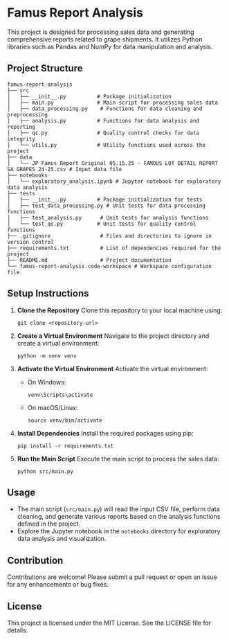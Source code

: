 # Famus Report Analysis

This project is designed for processing sales data and generating comprehensive reports related to grape shipments. It utilizes Python libraries such as Pandas and NumPy for data manipulation and analysis.

## Project Structure

```
famus-report-analysis
├── src
│   ├── __init__.py          # Package initialization
│   ├── main.py              # Main script for processing sales data
│   ├── data_processing.py    # Functions for data cleaning and preprocessing
│   ├── analysis.py          # Functions for data analysis and reporting
│   ├── qc.py                # Quality control checks for data integrity
│   └── utils.py             # Utility functions used across the project
├── data
│   └── JP Famus Report Original 05.15.25 - FAMOUS LOT DETAIL REPORT SA GRAPES 24-25.csv # Input data file
├── notebooks
│   └── exploratory_analysis.ipynb # Jupyter notebook for exploratory data analysis
├── tests
│   ├── __init__.py          # Package initialization for tests
│   ├── test_data_processing.py # Unit tests for data processing functions
│   ├── test_analysis.py      # Unit tests for analysis functions
│   └── test_qc.py           # Unit tests for quality control functions
├── .gitignore                # Files and directories to ignore in version control
├── requirements.txt          # List of dependencies required for the project
├── README.md                 # Project documentation
└── famus-report-analysis.code-workspace # Workspace configuration file
```

## Setup Instructions

1. **Clone the Repository**
   Clone this repository to your local machine using:
   ```
   git clone <repository-url>
   ```

2. **Create a Virtual Environment**
   Navigate to the project directory and create a virtual environment:
   ```
   python -m venv venv
   ```

3. **Activate the Virtual Environment**
   Activate the virtual environment:
   - On Windows:
     ```
     venv\Scripts\activate
     ```
   - On macOS/Linux:
     ```
     source venv/bin/activate
     ```

4. **Install Dependencies**
   Install the required packages using pip:
   ```
   pip install -r requirements.txt
   ```

5. **Run the Main Script**
   Execute the main script to process the sales data:
   ```
   python src/main.py
   ```

## Usage

- The main script (`src/main.py`) will read the input CSV file, perform data cleaning, and generate various reports based on the analysis functions defined in the project.
- Explore the Jupyter notebook in the `notebooks` directory for exploratory data analysis and visualization.

## Contribution

Contributions are welcome! Please submit a pull request or open an issue for any enhancements or bug fixes.

## License

This project is licensed under the MIT License. See the LICENSE file for details.